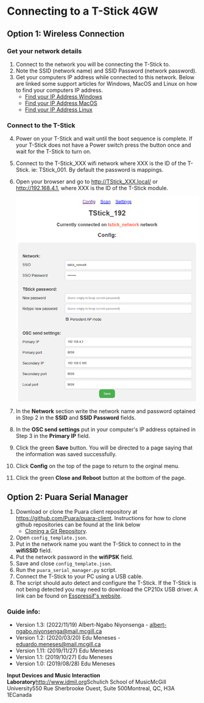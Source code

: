 # Connecting to a T-Stick 4GW

## Option 1: Wireless Connection

### Get your network details


1. Connect to the network you will be connecting the T-Stick to.
2. Note the SSID (network name) and SSID Password (network password).
3. Get your computers IP address while connected to this network. Below are linked some support articles for Windows, MacOS and Linux on how to find your computers IP address.
   * [Find your IP Address Windows](https://support.microsoft.com/en-us/windows/find-your-ip-address-in-windows-f21a9bbc-c582-55cd-35e0-73431160a1b9)
   * [Find your IP Address MacOS](https://discussions.apple.com/thread/253927735)
   * [Find your IP Address Linux](https://opensource.com/article/18/5/how-find-ip-address-linux)

### Connect to the T-Stick


 4. Power on your T-Stick and wait until the boot sequence is complete. If your T-Stick does not have a Power switch press the button once and wait for the T-Stick to turn on.
 5. Connect to the T-Stick_XXX wifi network where XXX is the ID of the T-Stick. ie: TStick_001. By default the password is mappings.
 6. Open your browser and go to <http://TStick_XXX.local/> or <http://192.168.4.1>, where XXX is the ID of the T-Stick module. 

     ![T-Stick Setup Page](Images/network-page.png)

 7. In the __Network__ section write the network name and password optained in Step 2 in the __SSID__ and __SSID Password__ fields.
 8. In the __OSC send settings__ put in your computer's IP address optained in Step 3 in the __Primary IP__ field.
 9. Click the green __Save__ button. You will be directed to a page saying that the information was saved successfully.
1.  Click __Config__ on the top of the page to return to the orginal menu.
2.  Click the green __Close and Reboot__ button at the bottom of the page.

## Option 2: Puara Serial Manager


1. Download or clone the Puara client repository at <https://github.com/Puara/puara-client>. Instructions for how to clone github repositories can be found at the link below
   * [Cloning a Git Repository](https://docs.github.com/en/repositories/creating-and-managing-repositories/cloning-a-repository).
2. Open `config_template.json`.
3. Put in the network name you want the T-Stick to connect to in the __wifiSSID__ field.
4. Put the network password in the __wifiPSK__ field.
5. Save and close `config_template.json`.
6. Run the `puara_serial_manager.py` script.
7. Connect the T-Stick to your PC using a USB cable.
8. The script should auto detect and configure the T-Stick. If the T-Stick is not being detected you may need to download the CP210x USB driver. A link can be found on [Esspressif's website](https://docs.espressif.com/projects/esp-idf/en/latest/esp32/get-started/establish-serial-connection.html).

### Guide info:

- Version 1.3: (2022/11/19) Albert-Ngabo Niyonsenga - albert-ngabo.niyonsenga@mail.mcgill.ca
- Version 1.2: (2020/03/20) Edu Meneses - eduardo.meneses@mail.mcgill.ca
- Version 1.11: (2019/11/27) Edu Meneses
- Version 1.1: (2019/10/27) Edu Meneses
- Version 1.0: (2019/08/28) Edu Meneses

__Input Devices and Music Interaction Laboratory__<http://www.idmil.org>Schulich School of MusicMcGill University550 Rue Sherbrooke Ouest, Suite 500Montreal, QC, H3A 1ECanada